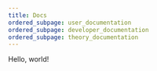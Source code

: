 ```yaml
---
title: Docs
ordered_subpage: user_documentation
ordered_subpage: developer_documentation
ordered_subpage: theory_documentation
---
```


Hello, world!
